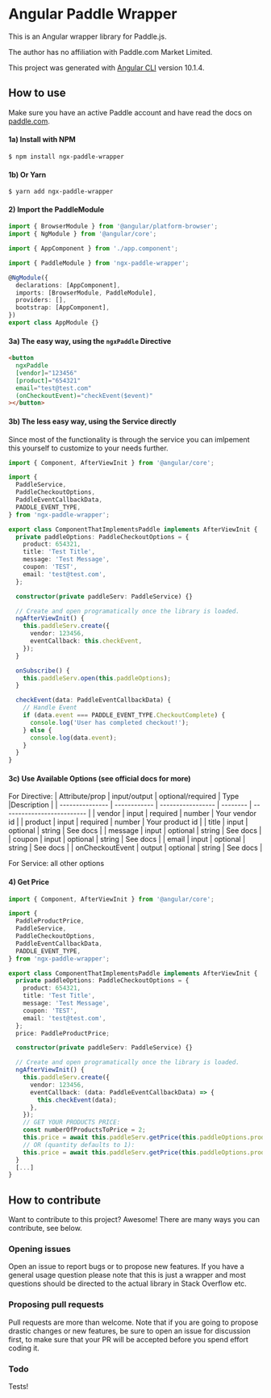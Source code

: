 # Angular Paddle Wrapper

This is an Angular wrapper library for Paddle.js.

The author has no affiliation with Paddle.com Market Limited.

This project was generated with [Angular CLI](https://github.com/angular/angular-cli) version 10.1.4.

## How to use

Make sure you have an active Paddle account and have read the docs on [paddle.com](https://developer.paddle.com/).

#### 1a) Install with NPM

```shell
$ npm install ngx-paddle-wrapper
```

#### 1b) Or Yarn

```shell
$ yarn add ngx-paddle-wrapper
```

#### 2) Import the PaddleModule

```typescript
import { BrowserModule } from '@angular/platform-browser';
import { NgModule } from '@angular/core';

import { AppComponent } from './app.component';

import { PaddleModule } from 'ngx-paddle-wrapper';

@NgModule({
  declarations: [AppComponent],
  imports: [BrowserModule, PaddleModule],
  providers: [],
  bootstrap: [AppComponent],
})
export class AppModule {}
```

#### 3a) The easy way, using the `ngxPaddle` Directive

```html
<button
  ngxPaddle
  [vendor]="123456"
  [product]="654321"
  email="test@test.com"
  (onCheckoutEvent)="checkEvent($event)"
></button>
```

#### 3b) The less easy way, using the Service directly

Since most of the functionality is through the service you can imlpement this yourself to customize to your needs further.

```typescript
import { Component, AfterViewInit } from '@angular/core';

import {
  PaddleService,
  PaddleCheckoutOptions,
  PaddleEventCallbackData,
  PADDLE_EVENT_TYPE,
} from 'ngx-paddle-wrapper';

export class ComponentThatImplementsPaddle implements AfterViewInit {
  private paddleOptions: PaddleCheckoutOptions = {
    product: 654321,
    title: 'Test Title',
    message: 'Test Message',
    coupon: 'TEST',
    email: 'test@test.com',
  };

  constructor(private paddleServ: PaddleService) {}

  // Create and open programatically once the library is loaded.
  ngAfterViewInit() {
    this.paddleServ.create({
      vendor: 123456,
      eventCallback: this.checkEvent,
    });
  }

  onSubscribe() {
    this.paddleServ.open(this.paddleOptions);
  }

  checkEvent(data: PaddleEventCallbackData) {
    // Handle Event
    if (data.event === PADDLE_EVENT_TYPE.CheckoutComplete) {
      console.log('User has completed checkout!');
    } else {
      console.log(data.event);
    }
  }
}
```

#### 3c) Use Available Options (see official docs for more)

For Directive:
| Attribute/prop | input/output | optional/required | Type |Description |
| --------------- | ------------ | ----------------- | -------- | -------------------------- |
| vendor | input | required | number | Your vendor id |
| product | input | required | number | Your product id |
| title | input | optional | string | See docs |
| message | input | optional | string | See docs |
| coupon | input | optional | string | See docs |
| email | input | optional | string | See docs |
| onCheckoutEvent | output | optional | string | See docs |

For Service: all other options

#### 4) Get Price

```typescript
import { Component, AfterViewInit } from '@angular/core';

import {
  PaddleProductPrice,
  PaddleService,
  PaddleCheckoutOptions,
  PaddleEventCallbackData,
  PADDLE_EVENT_TYPE,
} from 'ngx-paddle-wrapper';

export class ComponentThatImplementsPaddle implements AfterViewInit {
  private paddleOptions: PaddleCheckoutOptions = {
    product: 654321,
    title: 'Test Title',
    message: 'Test Message',
    coupon: 'TEST',
    email: 'test@test.com',
  };
  price: PaddleProductPrice;

  constructor(private paddleServ: PaddleService) {}

  // Create and open programatically once the library is loaded.
  ngAfterViewInit() {
    this.paddleServ.create({
      vendor: 123456,
      eventCallback: (data: PaddleEventCallbackData) => {
        this.checkEvent(data);
      },
    });
    // GET YOUR PRODUCTS PRICE:
    const numberOfProductsToPrice = 2;
    this.price = await this.paddleServ.getPrice(this.paddleOptions.product, numberOfProductsToPrice);
    // OR (quantity defaults to 1):
    this.price = await this.paddleServ.getPrice(this.paddleOptions.product);
  }
  [...]
}
```

## How to contribute

Want to contribute to this project? Awesome! There are many ways you can contribute, see below.

### Opening issues

Open an issue to report bugs or to propose new features. If you have a general usage question please note that this is just a wrapper and most questions should be directed to the actual library in Stack Overflow etc.

### Proposing pull requests

Pull requests are more than welcome. Note that if you are going to propose drastic changes or new features, be sure to open an issue for discussion first, to make sure that your PR will be accepted before you spend effort coding it.

### Todo

Tests!
